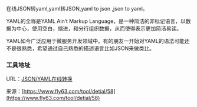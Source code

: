在线JSON转yaml,yaml转JSON,yaml to json ,json to yaml。

YAML的全称是YAML Ain’t Markup Language，是一种简洁的非标记语言，以数据为中心，使用空白，缩进，和分行组织数据，从而使得表示更加简洁易读。

YAML如今广泛应用于微服务开发领域中。有的朋友一开始对YAML的语法可能还不是很熟悉，希望通过自己熟悉的描述语言比如JSON来做类比。

### 工具地址
URL：[JSON/YAML在线转换](https://www.fly63.com/tool/jsonyaml/)

来源：[https://www.fly63.com/tool/detial/58](https://www.fly63.com/tool/detial/58)
